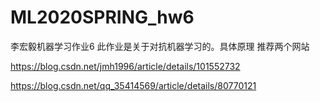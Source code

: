 # ML2020SPRING_hw6
李宏毅机器学习作业6
此作业是关于对抗机器学习的。具体原理
推荐两个网站

https://blog.csdn.net/jmh1996/article/details/101552732

https://blog.csdn.net/qq_35414569/article/details/80770121